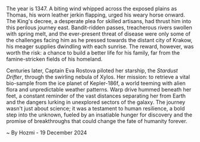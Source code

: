 
The year is 1347.  A biting wind whipped across the exposed plains as Thomas, his worn leather jerkin flapping, urged his weary horse onward.  The King's decree, a desperate plea for skilled artisans, had thrust him into this perilous journey east.  Bandit-ridden passes, treacherous rivers swollen with spring melt, and the ever-present threat of disease were only some of the challenges facing him as he pressed towards the distant city of Krakow, his meager supplies dwindling with each sunrise. The reward, however, was worth the risk: a chance to build a better life for his family, far from the famine-stricken fields of his homeland.

Centuries later, Captain Eva Rostova piloted her starship, the *Stardust Drifter*, through the swirling nebula of Xylos.  Her mission: to retrieve a vital bio-sample from the ice planet of Kepler-186f, a world teeming with alien flora and unpredictable weather patterns.  Warp drive hummed beneath her feet, a constant reminder of the vast distances separating her from Earth and the dangers lurking in unexplored sectors of the galaxy.  The journey wasn't just about science; it was a testament to human resilience, a bold step into the unknown, fueled by an insatiable hunger for discovery and the promise of breakthroughs that could change the fate of humanity forever.

~ By Hozmi - 19 December 2024
